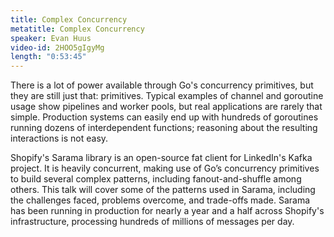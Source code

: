 ```yaml
---
title: Complex Concurrency
metatitle: Complex Concurrency
speaker: Evan Huus
video-id: 2HOO5gIgyMg
length: "0:53:45"
---
```

There is a lot of power available through Go's concurrency primitives, but they are still just that: primitives. Typical examples of channel and goroutine usage show pipelines and worker pools, but real applications are rarely that simple. Production systems can easily end up with hundreds of goroutines running dozens of interdependent functions; reasoning about the resulting interactions is not easy. 

Shopify's Sarama library is an open-source fat client for LinkedIn's Kafka project. It is heavily concurrent, making use of Go’s concurrency primitives to build several complex patterns, including fanout-and-shuffle among others. This talk will cover some of the patterns used in Sarama, including the challenges faced, problems overcome, and trade-offs made. Sarama has been running in production for nearly a year and a half across Shopify's infrastructure, processing hundreds of millions of messages per day.